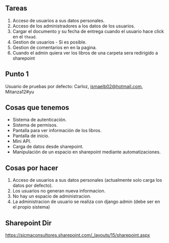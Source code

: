 ## Tareas

1) Acceso de usuarios a sus datos personales.
2) Acceso de los administradores a los datos de los usuarios.
3) Cargar el documento y su fecha de entrega cuando el usuario hace click  en el `thead`.
4) Gestion de usuarios - Si es posible.
5) Gestion de comentarios en en la pagina.
6) Cuando el admin quiera ver los libros de una carpeta sera redirigido a sharepoint

## Punto 1

Usuario de pruebas por defecto: Carloz, ismaelb02@hotmail.com, Mitanza12#yu

## Cosas que tenemos
- Sistema de autenticación. 
- Sistema de permisos.
- Pantalla para ver información de los libros.
- Pantalla de inicio.
- Mini API.
- Carga de datos desde sharepoint.
- Manipulación de un espacio en sharepoint mediante automatizaciones.

## Cosas por hacer
1) Acceso de usuarios a sus datos personales (actualmente solo carga los datos por defecto).
2) Los usuarios no generan nueva informacion.
3) No hay un espacio de administracion.
4) La administracion de usuario se realiza con django admin (debe ser en el propio sistema)

## Sharepoint Dir
https://sicmaconsultores.sharepoint.com/_layouts/15/sharepoint.aspx